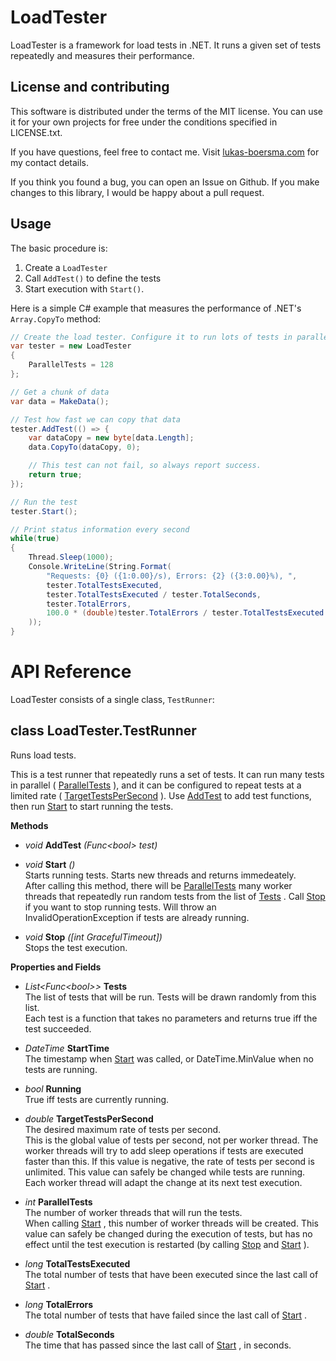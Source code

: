# LoadTester

LoadTester is a framework for load tests in .NET. It runs a given set of tests repeatedly and measures their performance.

## License and contributing

This software is distributed under the terms of the MIT license. You can use it for your own projects for free under the conditions specified in LICENSE.txt.

If you have questions, feel free to contact me. Visit [lukas-boersma.com](https://lukas-boersma.com) for my contact details.

If you think you found a bug, you can open an Issue on Github. If you make changes to this library, I would be happy about a pull request.

## Usage

The basic procedure is:

1. Create a `LoadTester`
2. Call `AddTest()` to define the tests
3. Start execution with `Start()`.

Here is a simple C# example that measures the performance of .NET's `Array.CopyTo` method:

````csharp
// Create the load tester. Configure it to run lots of tests in parallel.
var tester = new LoadTester
{
    ParallelTests = 128
};

// Get a chunk of data
var data = MakeData();

// Test how fast we can copy that data
tester.AddTest(() => {
    var dataCopy = new byte[data.Length];
    data.CopyTo(dataCopy, 0);

    // This test can not fail, so always report success.
    return true;
});

// Run the test
tester.Start();

// Print status information every second
while(true)
{
    Thread.Sleep(1000);
    Console.WriteLine(String.Format(
        "Requests: {0} ({1:0.00}/s), Errors: {2} ({3:0.00}%), ",
        tester.TotalTestsExecuted,
        tester.TotalTestsExecuted / tester.TotalSeconds,
        tester.TotalErrors,
        100.0 * (double)tester.TotalErrors / tester.TotalTestsExecuted
    ));
}
````

# API Reference

LoadTester consists of a single class, `TestRunner`:

<a id="LoadTester.TestRunner"></a>
## class LoadTester.TestRunner

Runs load tests.

This is a test runner that repeatedly runs a set of tests.
It can run many tests in parallel ( [ParallelTests](#LoadTester.TestRunner.ParallelTests) ), and it can be configured to repeat tests at a limited rate ( [TargetTestsPerSecond](#LoadTester.TestRunner.TargetTestsPerSecond) ).
Use [AddTest](#LoadTester.TestRunner.AddTest(System.Func{System.Boolean})) to add test functions, then run [Start](#LoadTester.TestRunner.Start) to start running the tests.

**Methods**

<a id="LoadTester.TestRunner.AddTest(System.Func`1[[System.Boolean, mscorlib, Version=4.0.0.0, Culture=neutral, PublicKeyToken=b77a5c561934e089]])"></a>

* *void* **AddTest** *(Func&lt;bool&gt; test)*  

<a id="LoadTester.TestRunner.Start"></a>

* *void* **Start** *()*  
  Starts running tests. Starts new threads and returns immedeately.  
  After calling this method, there will be [ParallelTests](#LoadTester.TestRunner.ParallelTests) many worker
threads that repeatedly run random tests from the list of [Tests](#LoadTester.TestRunner.Tests) .
Call [Stop](#LoadTester.TestRunner.Stop(System.Int32)) if you want to stop running tests.
Will throw an InvalidOperationException if tests are already running.

<a id="LoadTester.TestRunner.Stop(System.Int32)"></a>

* *void* **Stop** *([int GracefulTimeout])*  
  Stops the test execution.  


**Properties and Fields**

<a id="LoadTester.TestRunner.Tests"></a>

* *List&lt;Func&lt;bool&gt;&gt;* **Tests**  
  The list of tests that will be run. Tests will be drawn randomly from this list.  
  Each test is a function that takes no parameters and returns true iff the test succeeded.


<a id="LoadTester.TestRunner.StartTime"></a>

* *DateTime* **StartTime**  
  The timestamp when [Start](#LoadTester.TestRunner.Start) was called, or DateTime.MinValue when no tests are running.  


<a id="LoadTester.TestRunner.Running"></a>

* *bool* **Running**  
  True iff tests are currently running.  


<a id="LoadTester.TestRunner.TargetTestsPerSecond"></a>

* *double* **TargetTestsPerSecond**  
  The desired maximum rate of tests per second.  
  This is the global value of tests per second, not per worker thread.
The worker threads will try to add sleep operations if tests are executed faster than this.
If this value is negative, the rate of tests per second is unlimited.
This value can safely be changed while tests are running.
Each worker thread will adapt the change at its next test execution.


<a id="LoadTester.TestRunner.ParallelTests"></a>

* *int* **ParallelTests**  
  The number of worker threads that will run the tests.  
  When calling [Start](#LoadTester.TestRunner.Start) , this number of worker threads will be created.
This value can safely be changed during the execution of tests, but has no effect
until the test execution is restarted (by calling [Stop](#LoadTester.TestRunner.Stop(System.Int32)) and [Start](#LoadTester.TestRunner.Start) ).


<a id="LoadTester.TestRunner.TotalTestsExecuted"></a>

* *long* **TotalTestsExecuted**  
  The total number of tests that have been executed since the last call of [Start](#LoadTester.TestRunner.Start) .  


<a id="LoadTester.TestRunner.TotalErrors"></a>

* *long* **TotalErrors**  
  The total number of tests that have failed since the last call of [Start](#LoadTester.TestRunner.Start) .  


<a id="LoadTester.TestRunner.TotalSeconds"></a>

* *double* **TotalSeconds**  
  The time that has passed since the last call of [Start](#LoadTester.TestRunner.Start) , in seconds.  

